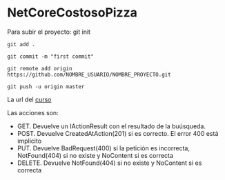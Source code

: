 # NetCoreCostosoPizza

Para subir el proyecto:
    git init

    git add .

    git commit -m "first commit"

    git remote add origin https://github.com/NOMBRE_USUARIO/NOMBRE_PROYECTO.git

    git push -u origin master
    
La url del [curso](https://docs.microsoft.com/es-es/learn/modules/build-web-api-aspnet-core/)

Las acciones son:
- GET. Devuelve un IActionResult con el resultado de la buúsqueda.
- POST. Devuelve CreatedAtAction(201) si es correcto. El error 400 está implícito
- PUT. Devuelve BadRequest(400) si la petición es incorrecta, NotFound(404) si no existe y NoContent si es correcta
- DELETE. Devuelve NotFound(404) si no existe   y NoContent si es correcta

